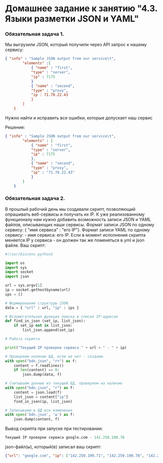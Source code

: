 # Домашнее задание к занятию "4.3. Языки разметки JSON и YAML"

### Обязательная задача 1.
Мы выгрузили JSON, который получили через API запрос к нашему сервису:
```json
{ "info" : "Sample JSON output from our service\t",
        "elements" :[
            { "name" : "first",
            "type" : "server",
            "ip" : 7175 
            }
            { "name" : "second",
            "type" : "proxy",
            "ip : 71.78.22.43
            }
        ]
    }
```

Нужно найти и исправить все ошибки, которые допускает наш сервис

Решение: 
```json
{ "info" : "Sample JSON output from our service\t",
        "elements" : [
            { "name" : "first",
            "type" : "server",
            "ip" : 7175
            },
            { "name" : "second",
            "type" : "proxy",
            "ip" : "71.78.22.43"
            }
        ]
    }
```

### Обязательная задача 2.
В прошлый рабочий день мы создавали скрипт, позволяющий опрашивать веб-сервисы и получать их IP. К уже реализованному функционалу нам нужно добавить возможность записи JSON и YAML файлов, описывающих наши сервисы. Формат записи JSON по одному сервису: { "имя сервиса" : "его IP"}. Формат записи YAML по одному сервису: - имя сервиса: его IP. Если в момент исполнения скрипта меняется IP у сервиса - он должен так же поменяться в yml и json файле.
Ваш скрипт:
```python
#!/usr/bin/env python3

import os
import sys
import socket
import json

url = sys.argv[1]
ip = socket.gethostbyname(url)
ips = []

# Формирование структуры JSON
data = { "url" : url, "ip" : ips }

# Вспомогательная функция поиска в списке IP-адресов
def find_in_json (set_ip, list_json):
    if set_ip not in list_json:
        list_json.append(set_ip)

# Работа скрипта

print("Текущий IP проверки сервиса " + url + " - " + ip)

# Проверяем наличие БД, если ее нет - создаем
with open("bdn.json", "r+") as f:
    content = f.readlines()
    if len(content) == 0:
        json.dump(data, f)

# Считываем данные из текущей БД, проверяем на наличие
with open("bdn.json", "r") as f:
    content = json.load(f)
    list_json = content["ip"]
    find_in_json(ip, list_json)

# Записываем в БД все изменения
with open('bdn.json', 'w') as f:
    json.dump(content, f)

```
Вывод скрипта при запуске при тестировании:

```python
Текущий IP проверки сервиса google.com - 142.250.190.78
```

json-файл(ы), который(е) записал ваш скрипт:
```json
{"url": "google.com", "ip": ["142.250.190.71", "142.250.190.78", "142.250.191.206"]}
```